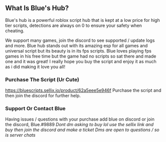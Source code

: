 ## What Is Blue's Hub?

Blue's hub is a powerful roblox script hub that is kept at a low price for high tier scripts, detections are always on 0 to ensure your safety when cheating.

We support many games, join the discord to see supported / update logs and more. Blue hub stands out with its amazing esp for all games and universal script but its beauty is in its fps scripts. Blue loves playing fps games in his free time but the game had no scripts so sat there and made one and it was great! I really hope you buy the script and enjoy it as much as i did making it love you all!

### Purchase The Script (Ur Cute)
https://bluescripts.sellix.io/product/62a5eee5e946f
Purchase the script and then join the discord for further help.


### Support Or Contact Blue

Having issues / questions with your purchase add blue on discord or join the discord, Blue.#9889 *Dont dm asking to buy lol use the sellix link and buy then join the discord and make a ticket* *Dms are open to questions / so is server chats*
